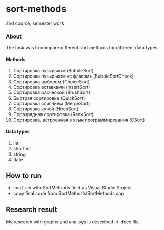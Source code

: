 # sort-methods
2nd cource, semester work 

### About
The task was to compare different sort methods for different data types. 

#### Methods
1.	Сортировка пузырьком (BubbleSort)
2.	Сортировка пузырьком «с флагом» (BubbleSortCheck)
3.	Сортировка выбором (ChoiceSort)
4.	Сортировка вставками (InsertSort)
5.	Сортировка расческой (BrushSort)
6.	Быстрая сортировка (QuickSort)
7.	Сортировка слиянием (MergeSort)
8.	Сортировка кучей (HeapSort)
9.	Поразрядная сортировка (RankSort)
10.	 Сортировка, встроенная в язык программирования (CSort)

#### Data types
1. int
2. short int
3. string
4. date

## How to run
- load .sln with SortMethods field as Visual Studio Project.
- copy final code from SortMethods\SortMethods.cpp

## Research result
My research with graphs and analisys is described in .docx file.
